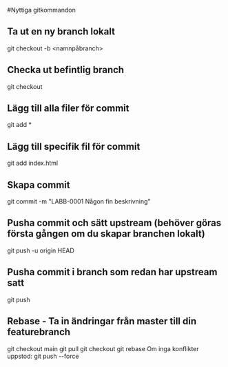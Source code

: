 #Nyttiga gitkommandon

## Ta ut en ny branch lokalt
git checkout -b <namnpåbranch>

## Checka ut befintlig branch
git checkout <branchnamn>

## Lägg till alla filer för commit
git add *

## Lägg till specifik fil för commit
git add index.html

## Skapa commit
git commit -m "LABB-0001 Någon fin beskrivning"

## Pusha commit och sätt upstream (behöver göras första gången om du skapar branchen lokalt)
git push -u origin HEAD

## Pusha commit i branch som redan har upstream satt
git push

## Rebase - Ta in ändringar från master till din featurebranch
git checkout main
git pull
git checkout <featurebranch som du vill rebasa>
git rebase
Om inga konflikter uppstod: git push --force
